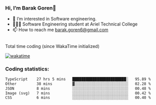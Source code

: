 ###  Hi, I’m Barak Goren👋
- 👀 I’m interested in Software engineering.
- 👨🏼‍🎓 Software Engineering student at Ariel Technical College
- 📫 How to reach me barak.goren6@gmail.com
##
Total time coding (since WakaTime initialized)

[![wakatime](https://wakatime.com/badge/user/5cc5ec80-a806-4ca2-a704-db29274e48cd.svg)](https://wakatime.com/@5cc5ec80-a806-4ca2-a704-db29274e48cd)

   
### Coding statistics:

<!--START_SECTION:waka-->

```txt
TypeScript    27 hrs 5 mins   ████████████████████████░   95.89 %
Other         38 mins         ▓░░░░░░░░░░░░░░░░░░░░░░░░   02.28 %
JSON          8 mins          ░░░░░░░░░░░░░░░░░░░░░░░░░   00.48 %
Image (svg)   7 mins          ░░░░░░░░░░░░░░░░░░░░░░░░░   00.42 %
CSS           6 mins          ░░░░░░░░░░░░░░░░░░░░░░░░░   00.40 %
```

<!--END_SECTION:waka-->

<!---
barakgoren/barakgoren is a ✨ special ✨ repository because its `README.md` (this file) appears on your GitHub profile.
You can click the Preview link to take a look at your changes.
--->
